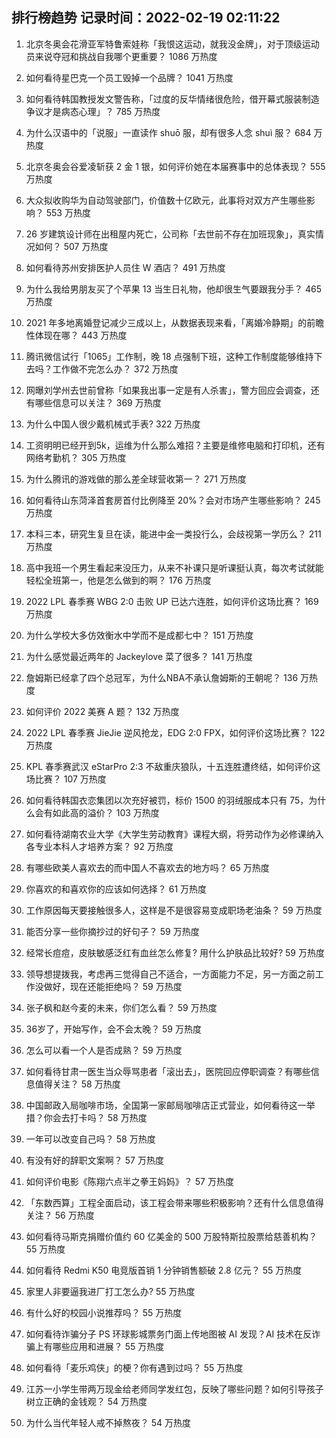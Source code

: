 
## 排行榜趋势 记录时间：2022-02-19 02:11:22
  
  1. 北京冬奥会花滑亚军特鲁索娃称「我恨这运动，就我没金牌」，对于顶级运动员来说夺冠和挑战自我哪个更重要？ 1086 万热度
    
  2. 如何看待星巴克一个员工毁掉一个品牌？ 1041 万热度
    
  3. 如何看待韩国教授发文警告称，「过度的反华情绪很危险，借开幕式服装制造争议才是病态心理」？ 785 万热度
    
  4. 为什么汉语中的「说服」一直读作 shuō 服，却有很多人念 shuì 服？ 684 万热度
    
  5. 北京冬奥会谷爱凌斩获 2 金 1 银，如何评价她在本届赛事中的总体表现？ 555 万热度
    
  6. 大众拟收购华为自动驾驶部门，价值数十亿欧元，此事将对双方产生哪些影响？ 553 万热度
    
  7. 26 岁建筑设计师在出租屋内死亡，公司称「去世前不存在加班现象」，真实情况如何？ 507 万热度
    
  8. 如何看待苏州安排医护人员住 W 酒店？ 491 万热度
    
  9. 为什么我给男朋友买了个苹果 13 当生日礼物，他却很生气要跟我分手？ 465 万热度
    
  10. 2021 年多地离婚登记减少三成以上，从数据表现来看，「离婚冷静期」的前瞻性体现在哪？ 443 万热度
    
  11. 腾讯微信试行「1065」工作制，晚 18 点强制下班，这种工作制度能够维持下去吗？工作做不完怎么办？ 372 万热度
    
  12. 网曝刘学州去世前曾称「如果我出事一定是有人杀害」，警方回应会调查，还有哪些信息可以关注？ 369 万热度
    
  13. 为什么中国人很少戴机械式手表? 322 万热度
    
  14. 工资明明已经开到5k，运维为什么那么难招？主要是维修电脑和打印机，还有网络考勤机？ 305 万热度
    
  15. 为什么腾讯的游戏做的那么差全球营收第一？ 271 万热度
    
  16. 如何看待山东菏泽首套房首付比例降至 20%？会对市场产生哪些影响？ 245 万热度
    
  17. 本科三本，研究生复旦在读，能进中金一类投行么，会歧视第一学历么？ 211 万热度
    
  18. 高中我班一个男生看起来没压力，从来不补课只是听课挺认真，每次考试就能轻松全班第一，他是怎么做到的啊？ 176 万热度
    
  19. 2022 LPL 春季赛 WBG 2:0 击败 UP 已达六连胜，如何评价这场比赛？ 169 万热度
    
  20. 为什么学校大多仿效衡水中学而不是成都七中？ 151 万热度
    
  21. 为什么感觉最近两年的 Jackeylove 菜了很多？ 141 万热度
    
  22. 詹姆斯已经拿了四个总冠军，为什么NBA不承认詹姆斯的王朝呢？ 136 万热度
    
  23. 如何评价 2022 美赛 A 题？ 132 万热度
    
  24. 2022 LPL 春季赛 JieJie 逆风抢龙，EDG 2:0 FPX，如何评价这场比赛？ 122 万热度
    
  25. KPL 春季赛武汉 eStarPro 2:3 不敌重庆狼队，十五连胜遭终结，如何评价这场比赛？ 107 万热度
    
  26. 如何看待韩国衣恋集团以次充好被罚，标价 1500 的羽绒服成本只有 75，为什么会有如此高的溢价？ 103 万热度
    
  27. 如何看待湖南农业大学《大学生劳动教育》课程大纲，将劳动作为必修课纳入各专业本科人才培养方案？ 92 万热度
    
  28. 有哪些欧美人喜欢去的而中国人不喜欢去的地方吗？ 65 万热度
    
  29. 你喜欢的和喜欢你的应该如何选择？ 61 万热度
    
  30. 工作原因每天要接触很多人，这样是不是很容易变成职场老油条？ 59 万热度
    
  31. 能否分享一些你摘抄过的好句子？ 59 万热度
    
  32. 经常长痘痘，皮肤敏感泛红有血丝怎么修复? 用什么护肤品比较好? 59 万热度
    
  33. 领导想提拨我，考虑再三觉得自己不适合，一方面能力不足，另一方面之前工作没做好，现在还能拒绝吗？ 59 万热度
    
  34. 张子枫和赵今麦的未来，你们怎么看？ 59 万热度
    
  35. 36岁了，开始写作，会不会太晚？ 59 万热度
    
  36. 怎么可以看一个人是否成熟？ 59 万热度
    
  37. 如何看待甘肃一医生当众辱骂患者「滚出去」，医院回应停职调查？有哪些信息值得关注？ 58 万热度
    
  38. 中国邮政入局咖啡市场，全国第一家邮局咖啡店正式营业，如何看待这一举措？你会去打卡吗？ 58 万热度
    
  39. 一年可以改变自己吗？ 58 万热度
    
  40. 有没有好的辞职文案啊？ 57 万热度
    
  41. 如何评价电影《陈翔六点半之拳王妈妈》？ 57 万热度
    
  42. 「东数西算」工程全面启动，该工程会带来哪些积极影响？还有什么信息值得关注？ 56 万热度
    
  43. 如何看待马斯克捐赠价值约 60 亿美金的 500 万股特斯拉股票给慈善机构？ 55 万热度
    
  44. 如何看待 Redmi K50 电竞版首销 1 分钟销售额破 2.8 亿元？ 55 万热度
    
  45. 家里人非要逼我进厂打工怎么办? 55 万热度
    
  46. 有什么好的校园小说推荐吗？ 55 万热度
    
  47. 如何看待诈骗分子 PS 环球影城票务门面上传地图被 AI 发现？AI 技术在反诈骗上有哪些应用和进展？ 55 万热度
    
  48. 如何看待「麦乐鸡侠」的梗？你有遇到过吗？ 55 万热度
    
  49. 江苏一小学生带两万现金给老师同学发红包，反映了哪些问题？如何引导孩子树立正确的金钱观？ 54 万热度
    
  50. 为什么当代年轻人戒不掉熬夜？ 54 万热度
    